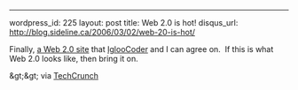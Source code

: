 --- 
wordpress_id: 225
layout: post
title: Web 2.0 is hot!
disqus_url: http://blog.sideline.ca/2006/03/02/web-20-is-hot/

<p>Finally, <a href="http://www.solomodels.com/">a Web 2.0 site</a> that <a href="http://igloocoder.com/archive/2006/01/06/149.aspx">IglooCoder</a> and I can agree on.  If this is what Web 2.0 looks like, then bring it on.</p>
<p>&amp;gt;&amp;gt; via <a href="http://www.techcrunch.com/2006/02/28/solomodels-ajax-perfection/">TechCrunch</a></p>
